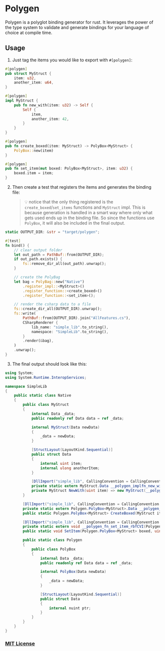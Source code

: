 # Polygen

Polygen is a polyglot binding generator for rust. It leverages the power of the type system to validate and generate bindings for your language of choice at compile time.

## Usage

1. Just tag the items you would like to export with `#[polygen]`:

```rust
#[polygen]
pub struct MyStruct {
    item: u32,
    another_item: u64,
}

#[polygen]
impl MyStruct {
    pub fn new_with(item: u32) -> Self {
        Self {
            item,
            another_item: 42,
        }
    }
}

#[polygen]
pub fn create_boxed(item: MyStruct) -> PolyBox<MyStruct> {
    PolyBox::new(item)
}

#[polygen]
pub fn set_item(mut boxed: PolyBox<MyStruct>, item: u32) {
    boxed.item = item;
}
```

2. Then create a test that registers the items and generates the binding file:
    > 💡 notice that the only thing registered is the `create_boxed`/`set_items` functions and `MyStruct` impl. This is because generation is handled in a smart way where only what gets used ends up in the binding file. So since the functions use `PolyBox`, it will also be included in the final output.

```rust
static OUTPUT_DIR: &str = "target/polygen";

#[test]
fn bind() {
    // clear output folder
    let out_path = PathBuf::from(OUTPUT_DIR);
    if out_path.exists() {
        fs::remove_dir_all(out_path).unwrap();
    }

    // create the PolyBag
    let bag = PolyBag::new("Native")
        .register_impl::<MyStruct>()
        .register_function::<create_boxed>()
        .register_function::<set_item>();

    // render the csharp data to a file
    fs::create_dir_all(OUTPUT_DIR).unwrap();
    fs::write(
        PathBuf::from(OUTPUT_DIR).join("AllFeatures.cs"),
        CSharpRenderer {
            lib_name: "simple_lib".to_string(),
            namespace: "SimpleLib".to_string(),
        }
        .render(&bag),
    )
    .unwrap();
}
```

3. The final output should look like this:

```csharp
using System;
using System.Runtime.InteropServices;

namespace SimpleLib
{
    public static class Native
    {
        public class MyStruct
        {
            internal Data _data;
            public readonly ref Data data = ref _data;

            internal MyStruct(Data newData)
            {
                _data = newData;
            }

            [StructLayout(LayoutKind.Sequential)]
            public struct Data
            {
                internal uint item;
                internal ulong anotherItem;
            }

            [DllImport("simple_lib", CallingConvention = CallingConvention.Cdecl)]
            private static extern MyStruct.Data __polygen_implfn_new_with_h0ZSAp(uint item);
            private MyStruct NewWith(uint item) => new MyStruct(__polygen_implfn_new_with_h0ZSAp(item))
        }

        [DllImport("simple_lib", CallingConvention = CallingConvention.Cdecl)]
        private static extern Polygen.PolyBox<MyStruct>.Data __polygen_fn_create_boxed_6uk4AT(MyStruct.Data item);
        public static Polygen.PolyBox<MyStruct> CreateBoxed(MyStruct item) => new Polygen.PolyBox<MyStruct>(__polygen_fn_create_boxed_6uk4AT(item._data))

        [DllImport("simple_lib", CallingConvention = CallingConvention.Cdecl)]
        private static extern void __polygen_fn_set_item_rbfCVI(Polygen.PolyBox<MyStruct>.Data boxed, uint item);
        public static void SetItem(Polygen.PolyBox<MyStruct> boxed, uint item) => __polygen_fn_set_item_rbfCVI(boxed._data, item)

        public static class Polygen
        {
            public class PolyBox
            {
                internal Data _data;
                public readonly ref Data data = ref _data;

                internal PolyBox(Data newData)
                {
                    _data = newData;
                }

                [StructLayout(LayoutKind.Sequential)]
                public struct Data
                {
                    internal nuint ptr;
                }
            }
        }
    }
}
```

### [MIT License](LICENSE.md)
